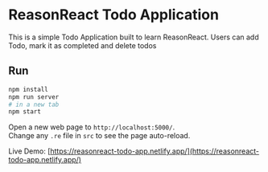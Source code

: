 # ReasonReact Todo Application

This is a simple Todo Application built to learn ReasonReact. Users can add Todo, mark it as completed and delete todos

## Run

```sh
npm install
npm run server
# in a new tab
npm start
```

Open a new web page to `http://localhost:5000/`.   
Change any `.re` file in `src` to see the page auto-reload.

Live Demo: [https://reasonreact-todo-app.netlify.app/](https://reasonreact-todo-app.netlify.app/)
